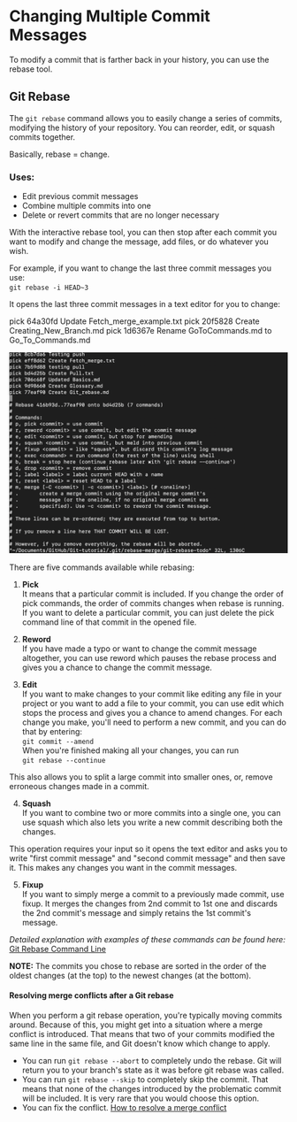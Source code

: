 # Changing Multiple Commit Messages

To modify a commit that is farther back in your history, you can use the rebase tool.

## Git Rebase

The `git rebase` command allows you to easily change a series of commits, modifying the history of your repository. You can reorder, edit, or squash commits together.

Basically, rebase = change.

### Uses:  
- Edit previous commit messages  
- Combine multiple commits into one  
- Delete or revert commits that are no longer necessary  


With the interactive rebase tool, you can then stop after each commit you want to modify and change the message, add files, or do whatever you wish.

For example, if you want to change the last three commit messages you use:  
`git rebase -i HEAD~3`

It opens the last three commit messages in a text editor for you to change:

pick 64a30fd Update Fetch_merge_example.txt
pick 20f5828 Create Creating_New_Branch.md
pick 1d6367e Rename GoToCommands.md to Go_To_Commands.md

![rebase.png](https://github.com/MGupta313/Git-demo/blob/main/rebase.png)

There are five commands available while rebasing:

1. **Pick**  
It means that a particular commit is included. If you change the order of pick commands, the order of commits changes when rebase is running. If you want to delete a particular commit, you can just delete the pick command line of that commit in the opened file.

2. **Reword**  
If you have made a typo or want to change the commit message altogether, you can use reword which pauses the rebase process and gives you a chance to change the commit message.

3. **Edit**  
If you want to make changes to your commit like editing any file in your project or you want to add a file to your commit, you can use edit which stops the process and gives you a chance to amend changes. For each change you make, you'll need to perform a new commit, and you can do that by entering:  
`git commit --amend`  
When you're finished making all your changes, you can run  
`git rebase --continue`

This also allows you to split a large commit into smaller ones, or, remove erroneous changes made in a commit.

4. **Squash**  
If you want to combine two or more commits into a single one, you can use squash which also lets you write a new commit describing both the changes.

This operation requires your input so it opens the text editor and asks you to write "first commit message" and "second commit message" and then save it. This makes any changes you want in the commit messages.

5. **Fixup**  
If you want to simply merge a commit to a previously made commit, use fixup. It merges the changes from 2nd commit to 1st one and discards the 2nd commit's message and simply retains the 1st commit's message.

_Detailed explanation with examples of these commands can be found here:_ [Git Rebase Command Line](https://docs.github.com/en/free-pro-team@latest/github/using-git/using-git-rebase-on-the-command-line)

**NOTE:** The commits you chose to rebase are sorted in the order of the oldest changes (at the top) to the newest changes (at the bottom).

#### Resolving merge conflicts after a Git rebase

When you perform a git rebase operation, you're typically moving commits around. Because of this, you might get into a situation where a merge conflict is introduced. That means that two of your commits modified the same line in the same file, and Git doesn't know which change to apply.

- You can run `git rebase --abort` to completely undo the rebase. Git will return you to your branch's state as it was before git rebase was called.  
- You can run `git rebase --skip` to completely skip the commit. That means that none of the changes introduced by the problematic commit will be included. It is very rare that you would choose this option.  
- You can fix the conflict. [How to resolve a merge conflict](https://docs.github.com/en/free-pro-team@latest/github/collaborating-with-issues-and-pull-requests/resolving-a-merge-conflict-using-the-command-line)


